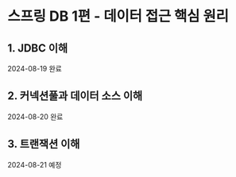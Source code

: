 # 스프링 DB 1편 - 데이터 접근 핵심 원리

## 1. JDBC 이해
2024-08-19 완료

## 2. 커넥션풀과 데이터 소스 이해
2024-08-20 완료

## 3. 트랜잭션 이해
2024-08-21 예정